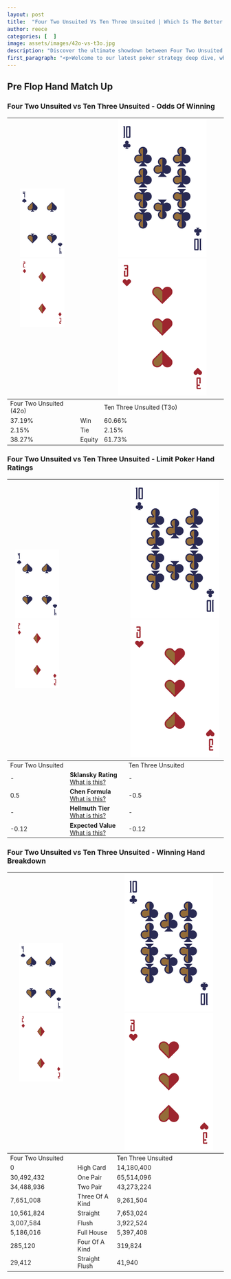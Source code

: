 ```yaml
---
layout: post
title:  "Four Two Unsuited Vs Ten Three Unsuited | Which Is The Better Hand In Poker? A Complete Guide"
author: reece
categories: [  ]
image: assets/images/42o-vs-t3o.jpg
description: "Discover the ultimate showdown between Four Two Unsuited and Ten Three Unsuited in poker! Uncover the odds, strategies, and scenarios where one hand triumphs over the other. Get ready to up your poker game with this thrilling analysis."
first_paragraph: "<p>Welcome to our latest poker strategy deep dive, where we're pitting two distinct hands against each other in a high-stakes showdown: Four Two Unsuited vs Ten Three Unsuited.</p><p>In the dynamic world of poker, every decision counts, and knowing which hand holds the upper hand is key to your success at the table.</p><p>In this article, we'll dissect these two hands, explore the scenarios where one dominates the other, and equip you with the knowledge to make strategic choices that can tip the odds in your favor.</p><p>Get ready to unravel the intriguing dynamics of these poker hands and elevate your game to new heights.</p>"
---
```




[comment]: # (sp0)

## Pre Flop Hand Match Up

<div class="table hand-ratings" markdown="1"> 



### Four Two Unsuited vs Ten Three Unsuited - Odds Of Winning


    
| ![image info](assets/images/hand1/4.png) ![image info](assets/images/hand1/2o.png) |  | ![image info](assets/images/hand2/T.png) ![image info](assets/images/hand2/3o.png) |
| -------- | -------- | -------- |
| Four Two Unsuited (42o) |  | Ten Three Unsuited (T3o) |
| 37.19% | Win | 60.66% |
| 2.15% | Tie | 2.15% |
| 38.27% | Equity | 61.73% |




[comment]: # (sp1)



### Four Two Unsuited vs Ten Three Unsuited - Limit Poker Hand Ratings


    
| ![image info](assets/images/hand1/4.png) ![image info](assets/images/hand1/2o.png) |  | ![image info](assets/images/hand2/T.png) ![image info](assets/images/hand2/3o.png) |
| -------- | -------- | -------- |
| Four Two Unsuited |  | Ten Three Unsuited |
| - | **Sklansky Rating** [What is this?](/sklansky-rating-explained) | - |
| 0.5 | **Chen Formula** [What is this?](/chen-formula-explained) | -0.5 |
| - | **Hellmuth Tier** [What is this?](/Hellmuth-tier-explained) | - |
| -0.12 | **Expected Value** [What is this?](/expected-value-explained) | -0.12 |




[comment]: # (sp2)



### Four Two Unsuited vs Ten Three Unsuited - Winning Hand Breakdown


    
| ![image info](assets/images/hand1/4.png) ![image info](assets/images/hand1/2o.png) |  | ![image info](assets/images/hand2/T.png) ![image info](assets/images/hand2/3o.png) |
| -------- | -------- | -------- |
| Four Two Unsuited |  | Ten Three Unsuited |
| 0 | High Card | 14,180,400 |
| 30,492,432 | One Pair | 65,514,096 |
| 34,488,936 | Two Pair | 43,273,224 |
| 7,651,008 | Three Of A Kind | 9,261,504 |
| 10,561,824 | Straight | 7,653,024 |
| 3,007,584 | Flush | 3,922,524 |
| 5,186,016 | Full House | 5,397,408 |
| 285,120 | Four Of A Kind | 319,824 |
| 29,412 | Straight Flush | 41,940 |




[comment]: # (sp3)



</div>

[comment]: # (sp4)



[comment]: # (sp5)

